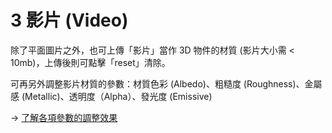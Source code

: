# 3 影片 (Video)

除了平面圖片之外，也可上傳「影片」當作 3D 物件的材質 (影片大小需 < 10mb)，上傳後則可點擊「reset」清除。

可再另外調整影片材質的參數：材質色彩 (Albedo)、粗糙度 (Roughness)、金屬感 (Metallic)、透明度（Alpha）、發光度 (Emissive)

\-> [了解各項參數的調整效果](yu-she-zhi-default.md)

<figure><img src="../../../../.gitbook/assets/video.gif" alt=""><figcaption></figcaption></figure>

